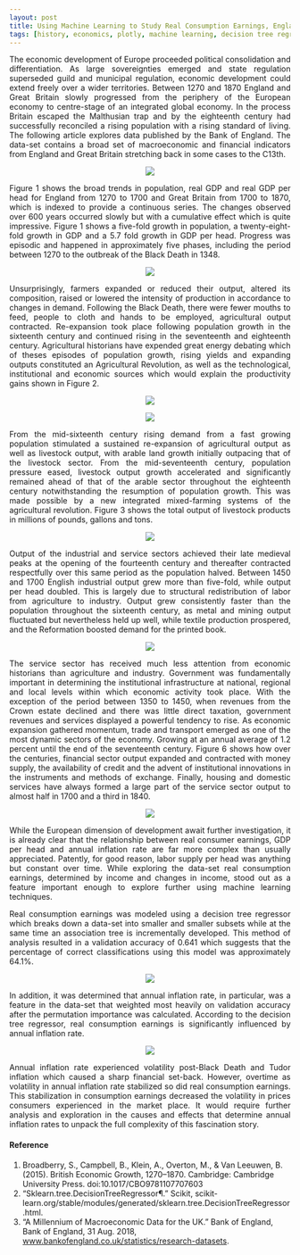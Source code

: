 ```yaml
---
layout: post
title: Using Machine Learning to Study Real Consumption Earnings, England and Great Britain 1270–1870
tags: [history, economics, plotly, machine learning, decision tree regression]
---
```

<p style="text-align: justify;">
The economic development of Europe proceeded political consolidation and differentiation. 
As large sovereignties emerged and state regulation superseded guild and municipal regulation,
economic development could extend freely over a wider territories. Between 1270 and 1870 England
and Great Britain slowly progressed from the periphery of the European economy to centre-stage 
of an integrated global economy. In the process Britain escaped the Malthusian trap and by the
eighteenth century had successfully reconciled a rising population with a rising standard of living.
The following article explores data published by the Bank of England. The data-set contains a broad
set of macroeconomic and financial indicators from England and Great Britain stretching back in some cases to the C13th.
</p>

<p align="center">
  <img src="https://raw.githubusercontent.com/andronikmk/andronikmk.github.io/master/img/figure1.png">
</p>

<p style="text-align: justify;">
Figure 1 shows the broad trends in population, real GDP and real GDP per head for England from 1270 to 1700 and Great Britain from 1700 to 1870, which is indexed to provide a continuous series. The changes observed over 600 years occurred slowly but with a cumulative effect which is quite impressive. Figure 1 shows a five-fold growth in population, a twenty-eight-fold growth in GDP and a 5.7 fold growth in GDP per head. Progress was episodic and happened in approximately five phases, including the period between 1270 to the outbreak of the Black Death in 1348.
</p>

<p align="center">
  <img src="https://raw.githubusercontent.com/andronikmk/andronikmk.github.io/master/img/figure2.png">
</p>

<p style="text-align: justify;">
 Unsurprisingly, farmers expanded or reduced their output, altered its composition, raised or lowered the intensity of production in accordance to changes in demand. Following the Black Death, there were fewer mouths to feed, people to cloth and hands to be employed, agricultural output contracted. Re-expansion took place following population growth in the sixteenth century and continued rising in the seventeenth and eighteenth century. Agricultural historians have expended great energy debating which of theses episodes of population growth, rising yields and expanding outputs constituted an Agricultural Revolution, as well as the technological, institutional and economic sources which would explain the productivity gains shown in Figure 2.
</p>

<p align="center">
  <img src="https://raw.githubusercontent.com/andronikmk/andronikmk.github.io/master/img/figure3.png">
</p>

<p align="center">
  <img src="https://raw.githubusercontent.com/andronikmk/andronikmk.github.io/master/img/figure4.png">
</p>

<p style="text-align: justify;">
From the mid-sixteenth century rising demand from a fast growing population stimulated a sustained re-expansion of agricultural output as well as livestock output, with arable land growth initially outpacing that of the livestock sector. From the mid-seventeenth century, population pressure eased, livestock output growth accelerated and significantly remained ahead of that of the arable sector throughout the eighteenth century notwithstanding the resumption of population growth. This was made possible by a new integrated mixed-farming systems of the agricultural revolution. Figure 3 shows the total output of livestock products in millions of pounds, gallons and tons.
</p>

<p align="center">
  <img src="https://raw.githubusercontent.com/andronikmk/andronikmk.github.io/master/img/figure5.png">
</p>

<p style="text-align: justify;">
Output of the industrial and service sectors achieved their late medieval peaks at the opening of the fourteenth century and thereafter contracted respectfully over this same period as the population halved. Between 1450 and 1700 English industrial output grew more than five-fold, while output per head doubled. This is largely due to structural redistribution of labor from agriculture to industry. Output grew consistently faster than the population throughout the sixteenth century, as metal and mining output fluctuated but nevertheless held up well, while textile production prospered, and the Reformation boosted demand for the printed book.
</p>
 
<p align="center">
  <img src="https://raw.githubusercontent.com/andronikmk/andronikmk.github.io/master/img/figure6.png">
</p>
 
<p style="text-align: justify;">
The service sector has received much less attention from economic historians than agriculture and industry. Government was fundamentally important in determining the institutional infrastructure at national, regional and local levels within which economic activity took place. With the exception of the period between 1350 to 1450, when revenues from the Crown estate declined and there was little direct taxation, government revenues and services displayed a powerful tendency to rise. As economic expansion gathered momentum, trade and transport emerged as one of the most dynamic sectors of the economy. Growing at an annual average of 1.2 percent until the end of the seventeenth century. Figure 6 shows how over the centuries, financial sector output expanded and contracted with money supply, the availability of credit and the advent of institutional innovations in the instruments and methods of exchange. Finally, housing and domestic services have always formed a large part of the service sector output to almost half in 1700 and a third in 1840.
</p>

<p align="center">
  <img src="https://raw.githubusercontent.com/andronikmk/andronikmk.github.io/master/img/figure7.png">
</p>
 
<p style="text-align: justify;">
While the European dimension of development await further investigation, it is already clear that the relationship between real consumer earnings, GDP per head and annual inflation rate are far more complex than usually appreciated. Patently, for good reason, labor supply per head was anything but constant over time. While exploring the data-set real consumption earnings, determined by income and changes in income, stood out as a feature important enough to explore further using machine learning techniques.
</p>

<script src="https://gist.github.com/andronikmk/7fc4e4e6f89bce1969edb02328a781da.js"></script>

<p style="text-align: justify;">
Real consumption earnings was modeled using a decision tree regressor which breaks down a data-set into smaller and smaller subsets while at the same time an association tree is incrementally developed. This method of analysis resulted in a validation accuracy of 0.641 which suggests that the percentage of correct classifications using this model was approximately 64.1%.
</p>

<p align="center">
  <img src="https://raw.githubusercontent.com/andronikmk/andronikmk.github.io/master/img/figure8.png">
</p>

<p style="text-align: justify;">
In addition, it was determined that annual inflation rate, in particular, was a feature in the data-set that weighted most heavily on validation accuracy after the permutation importance was calculated. According to the decision tree regressor, real consumption earnings is significantly influenced by annual inflation rate.
</p>

<p align="center">
  <img src="https://raw.githubusercontent.com/andronikmk/andronikmk.github.io/master/img/image2.png">
</p>

<p style="text-align: justify;">
Annual inflation rate experienced volatility post-Black Death and Tudor inflation which caused a sharp financial set-back. However, overtime as volatility in annual inflation rate stabilized so did real consumption earnings. This stabilization in consumption earnings decreased the volatility in prices consumers experienced in the market place. It would require further analysis and exploration in the causes and effects that determine annual inflation rates to unpack the full complexity of this fascination story.
</p>

#### Reference ####
1. Broadberry, S., Campbell, B., Klein, A., Overton, M., & Van Leeuwen, B. (2015). British Economic Growth, 1270–1870. Cambridge: Cambridge University Press. doi:10.1017/CBO9781107707603
2. “Sklearn.tree.DecisionTreeRegressor¶.” Scikit, scikit-learn.org/stable/modules/generated/sklearn.tree.DecisionTreeRegressor.html.
3. “A Millennium of Macroeconomic Data for the UK.” Bank of England, Bank of England, 31 Aug. 2018, www.bankofengland.co.uk/statistics/research-datasets.
